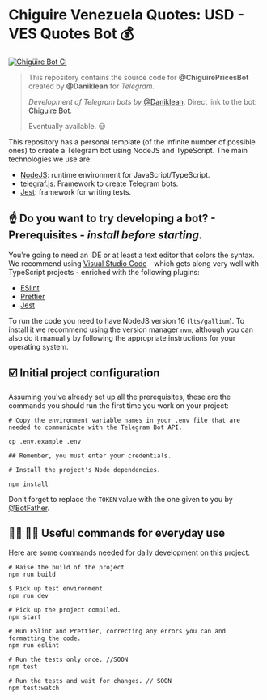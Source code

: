 # Chiguire Venezuela Quotes: USD - VES Quotes Bot :moneybag:

[![Chigüire Bot CI](https://github.com/daniklean/bot-rate-ve/actions/workflows/railway.yml/badge.svg?branch=main)](https://github.com/daniklean/bot-rate-ve/actions/workflows/railway.yml)

> This repository contains the source code for **@ChiguirePricesBot** created by **@Daniklean** for *Telegram.*
>
> *Development of Telegram bots by* [@Daniklean](https://t.me/daniklean). Direct link to the bot: [Chiguire Bot](https://t.me/ChiguirePricesBot).
>
> Eventually available. :smiley:

This repository has a personal template (of the infinite number of possible ones) to create a Telegram bot using NodeJS and TypeScript. The main technologies we use are:

- [NodeJS](https://nodejs.org/es/): runtime environment for JavaScript/TypeScript.
- [telegraf.js](https://telegraf.js.org/): Framework to create Telegram bots.
- [Jest](https://jestjs.io/): framework for writing tests.

## :point_up: Do you want to try developing a bot? - Prerequisites - *install before starting.*

You're going to need an IDE or at least a text editor that colors the syntax. We recommend using [Visual Studio Code](https://code.visualstudio.com/) - which gets along very well with TypeScript projects - enriched with the following plugins:

- [ESlint](https://marketplace.visualstudio.com/items?itemName=dbaeumer.vscode-eslint)
- [Prettier](https://marketplace.visualstudio.com/items?itemName=esbenp.prettier-vscode)
- [Jest](https://marketplace.visualstudio.com/items?itemName=Orta.vscode-jest)

To run the code you need to have NodeJS version 16 (`lts/gallium`). To install it we recommend using the version manager [`nvm`](https://github.com/nvm-sh/nvm), although you can also do it manually by following the appropriate instructions for your operating system.

## :ballot_box_with_check: Initial project configuration

Assuming you've already set up all the prerequisites, these are the commands you should run the first time you work on your project:

```shell
# Copy the environment variable names in your .env file that are needed to communicate with the Telegram Bot API.

cp .env.example .env

## Remember, you must enter your credentials.

# Install the project's Node dependencies.

npm install
```

Don't forget to replace the `TOKEN` value with the one given to you by [@BotFather](https://t.me/botfather).

## :woman_technologist: :man_technologist: Useful commands for everyday use

Here are some commands needed for daily development on this project.

```shell
# Raise the build of the project
npm run build

$ Pick up test environment
npm run dev

# Pick up the project compiled.
npm start

# Run ESlint and Prettier, correcting any errors you can and formatting the code.
npm run eslint

# Run the tests only once. //SOON
npm test

# Run the tests and wait for changes. // SOON
npm test:watch
```
